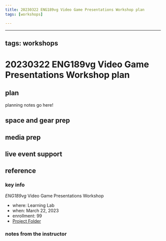 ```yaml
---
title: 20230322 ENG189vg Video Game Presentations Workshop plan
tags: [workshops]

---
```


---
tags: workshops
---
# 20230322 ENG189vg Video Game Presentations Workshop plan

## plan
planning notes go here!
## space and gear prep
## media prep
## live event support
## reference
### key info
*ENG189vg* Video Game Presentations Workshop
* where: Learning Lab
* when: March 22, 2023
* enrollment: 99
* [Project Folder](https://drive.google.com/drive/folders/1z-kbGL8UuQf_b8eCAyF1iwmVeoDOKWKO)

### notes from the instructor
